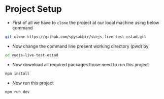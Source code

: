 # Project Setup #

- First of all we have to `clone` the project at our local machine using below command
```sh
git clone https://github.com/spysabbir/vuejs-live-test-ostad.git
``` 
- Now change the command line present working directory (pwd) by
```sh
cd vuejs-live-test-ostad
```
- Now download all required packages those need to run this project
```sh
npm install
```
- Now run this project
```sh
npm run dev
```
